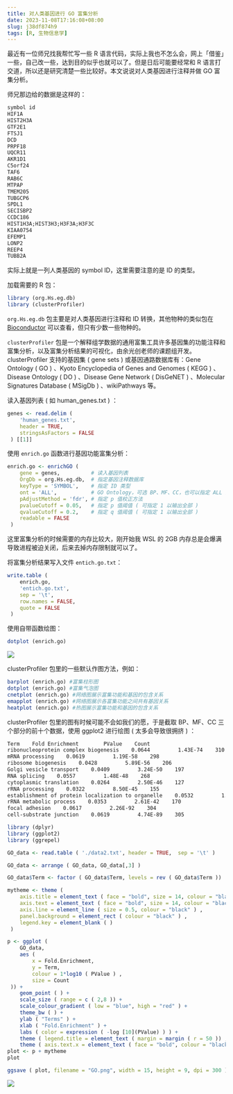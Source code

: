```yaml
---
title: 对人类基因进行 GO 富集分析
date: 2023-11-08T17:16:08+08:00
slug: j38df874h9
tags: [R, 生物信息学]
---
```


最近有一位师兄找我帮忙写一些 R 语言代码，实际上我也不怎么会，网上「借鉴」一些，自己改一些，达到目的似乎也就可以了。但是日后可能要经常和 R 语言打交道，所以还是研究清楚一些比较好。本文说说对人类基因进行注释并做 GO 富集分析。

<!--more-->

师兄那边给的数据是这样的：

```txt
symbol id
HIF1A
HIST2H3A
GTF2E1
FTSJ1
DCD
PRPF18
UQCR11
AKR1D1
C5orf24
TAF6
RAB6C
MTPAP
TMEM205
TUBGCP6
SPDL1
SECISBP2
CCDC186
HIST1H3A;HIST3H3;H3F3A;H3F3C
KIAA0754
EFEMP1
LONP2
REEP4
TUBB2A
```

实际上就是一列人类基因的 symbol ID，这里需要注意的是 ID 的类型。

加载需要的 R 包：

```r
library (org.Hs.eg.db)
library (clusterProfiler)
```

`org.Hs.eg.db` 包主要是对人类基因进行注释和 ID 转换，其他物种的类似包在 [Bioconductor](https://bioconductor.org/packages/release/BiocViews.html#___OrgDb) 可以查看，但只有少数一些物种的。

`clusterProfiler` 包是一个解释组学数据的通用富集工具许多基因集的功能注释和富集分析，以及富集分析结果的可视化，由余光创老师的课题组开发。clusterProfiler 支持的基因集 ( gene sets ) 或基因通路数据库有：Gene Ontology ( GO ) 、Kyoto Encyclopedia of Genes and Genomes ( KEGG ) 、Disease Ontology ( DO ) 、Disease Gene Network ( DisGeNET ) 、Molecular Signatures Database ( MSigDb ) 、wikiPathways 等。

读入基因列表 ( 如 human_genes.txt ) ：

```r
genes <- read.delim (
    'human_genes.txt',
    header = TRUE,
    stringsAsFactors = FALSE
 ) [[1]]
```

使用 `enrich.go` 函数进行基因功能富集分析：

```r
enrich.go <- enrichGO (
    gene = genes,          # 读入基因列表
    OrgDb = org.Hs.eg.db,  # 指定基因注释数据库
    keyType = 'SYMBOL',    # 指定 ID 类型
    ont = 'ALL',           # GO Ontology，可选 BP、MF、CC，也可以指定 ALL 同时计算 3 者
    pAdjustMethod = 'fdr', # 指定 p 值校正方法
    pvalueCutoff = 0.05,   # 指定 p 值阈值 ( 可指定 1 以输出全部 )
    qvalueCutoff = 0.2,    # 指定 q 值阈值 ( 可指定 1 以输出全部 )
    readable = FALSE
 )
```

这里富集分析的时候需要的内存比较大，刚开始我 WSL 的 2GB 内存总是会爆满导致进程被迫关闭，后来去掉内存限制就可以了。

将富集分析结果写入文件 `entich.go.txt`：

```r
write.table (
    enrich.go,
    'entich.go.txt',
    sep = '\t',
    row.names = FALSE,
    quote = FALSE
 )
```

使用自带函数绘图：

```r
dotplot (enrich.go)
```

![](https://jihulab.com/UncleCAT4/static/-/raw/main/blog/20231108173544.png)

clusterProfiler 包里的一些默认作图方法，例如：

```r
barplot (enrich.go) #富集柱形图
dotplot (enrich.go) #富集气泡图
cnetplot (enrich.go) #网络图展示富集功能和基因的包含关系
emapplot (enrich.go) #网络图展示各富集功能之间共有基因关系
heatplot (enrich.go) #热图展示富集功能和基因的包含关系
```

clusterProfiler 包里的图有时候可能不会如我们的愿，于是截取 BP、MF、CC 三个部分的前十个数据，使用 ggplot2 进行绘图 ( 太多会导致很拥挤 ) ：

```txt
Term    Fold Enrichment        PValue    Count
ribonucleoprotein complex biogenesis    0.0644         1.43E-74    310
mRNA processing    0.0619         1.19E-58    298
ribosome biogenesis    0.0428         5.89E-56    206
Golgi vesicle transport    0.0409         3.24E-50    197
RNA splicing    0.0557         1.48E-48    268
cytoplasmic translation    0.0264         2.50E-46    127
rRNA processing    0.0322         8.50E-45    155
establishment of protein localization to organelle    0.0532         1.67E-44    256
rRNA metabolic process    0.0353         2.61E-42    170
focal adhesion    0.0617         2.26E-92    304
cell-substrate junction    0.0619         4.74E-89    305
```

```r
library (dplyr)
library (ggplot2)
library (ggrepel)

GO_data <- read.table ( './data2.txt', header = TRUE,  sep = '\t' )

GO_data <- arrange ( GO_data, GO_data[,3] )

GO_data$Term <- factor ( GO_data$Term, levels = rev ( GO_data$Term ))

mytheme <- theme (
    axis.title = element_text ( face = "bold", size = 14, colour = "black" ) ,
    axis.text = element_text ( face = "bold", size = 14, colour = "black" ) ,
    axis.line = element_line ( size = 0.5, colour = "black" ) ,
    panel.background = element_rect ( colour = "black" ) ,
    legend.key = element_blank ( )
 )

p <- ggplot (
    GO_data,
    aes (
        x = Fold.Enrichment,
        y = Term,
        colour = 1*log10 ( PValue ) ,
        size = Count
 )) +
    geom_point ( ) +
    scale_size ( range = c ( 2,8 )) +
    scale_colour_gradient ( low = "blue", high = "red" ) +
    theme_bw ( ) +
    ylab ( "Terms" ) +
    xlab ( "Fold.Enrichment" ) +
    labs ( color = expression ( -log [10](PValue) ) ) +
    theme ( legend.title = element_text ( margin = margin ( r = 50 )) , axis.title.x = element_text ( margin = margin ( t = 20 )) ) +
    theme ( axis.text.x = element_text ( face = "bold", colour = "black", angle = 0, vjust = 1 ))
plot <- p + mytheme
plot

ggsave ( plot, filename = "GO.png", width = 15, height = 9, dpi = 300 )
```

![](https://jihulab.com/UncleCAT4/static/-/raw/main/blog/20231108173559.png)
